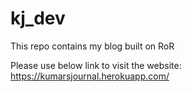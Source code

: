 # kj_dev
This repo contains my blog built on RoR

Please use below link to visit the website:
https://kumarsjournal.herokuapp.com/
